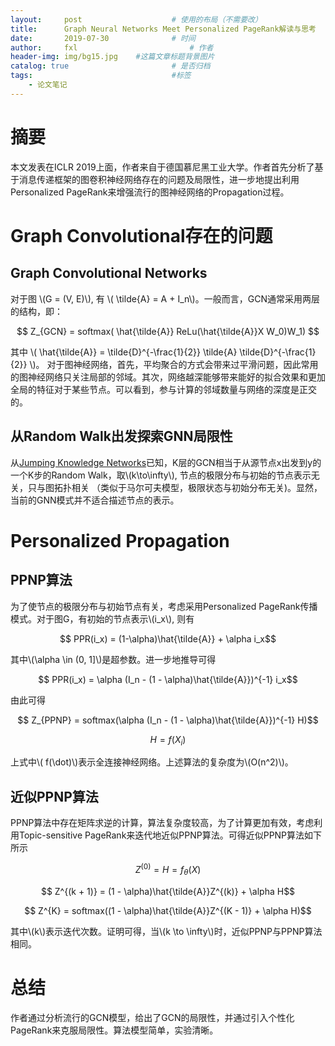 ```yaml
---
layout:     post   				    # 使用的布局（不需要改）
title:      Graph Neural Networks Meet Personalized PageRank解读与思考 				# 标题
date:       2019-07-30 				# 时间
author:     fxl 						# 作者
header-img: img/bg15.jpg 	#这篇文章标题背景图片
catalog: true 						# 是否归档
tags:								#标签
    - 论文笔记
---
```


<script type="text/javascript" src="http://cdn.mathjax.org/mathjax/latest/MathJax.js?config=default"></script>

# 摘要
本文发表在ICLR 2019上面，作者来自于德国慕尼黑工业大学。作者首先分析了基于消息传递框架的图卷积神经网络存在的问题及局限性，进一步地提出利用Personalized PageRank来增强流行的图神经网络的Propagation过程。 

# Graph Convolutional存在的问题
## Graph Convolutional Networks
对于图 \\(G = (V, E)\\), 有 \\( \tilde{A} = A + I_n\\)。一般而言，GCN通常采用两层的结构，即：

$$ Z_{GCN} = softmax( \hat{\tilde{A}} ReLu(\hat{\tilde{A}}X W_0)W_1) $$

其中 \\(  \hat{\tilde{A}} = \tilde{D}^{-\frac{1}{2}} \tilde{A} \tilde{D}^{-\frac{1}{2}} \\)。 对于图神经网络，首先，平均聚合的方式会带来过平滑问题，因此常用的图神经网络只关注局部的邻域。其次，网络越深能够带来能好的拟合效果和更加全局的特征对于某些节点。可以看到，参与计算的邻域数量与网络的深度是正交的。

## 从Random Walk出发探索GNN局限性
从[Jumping Knowledge Networks](https://arxiv.org/abs/1806.03536)已知，K层的GCN相当于从源节点x出发到y的一个K步的Random Walk，取\\(k\to\infty\\), 节点的极限分布与初始的节点表示无关，只与图拓扑相关 （类似于马尔可夫模型，极限状态与初始分布无关)。显然，当前的GNN模式并不适合描述节点的表示。

# Personalized Propagation

## PPNP算法
为了使节点的极限分布与初始节点有关，考虑采用Personalized PageRank传播模式。对于图G，有初始的节点表示\\(i_x\\), 则有

$$ PPR(i_x) = (1-\alpha)\hat{\tilde{A}} + \alpha i_x$$

其中\\(\alpha \in (0, 1]\\)是超参数。进一步地推导可得

$$ PPR(i_x) = \alpha (I_n - (1 - \alpha)\hat{\tilde{A}})^{-1} i_x$$

由此可得

$$ Z_{PPNP} = softmax(\alpha (I_n - (1 - \alpha)\hat{\tilde{A}})^{-1} H)$$

$$ H = f(X_i)$$

上式中\\( f(\dot)\\)表示全连接神经网络。上述算法的复杂度为\\(O(n^2)\\)。

## 近似PPNP算法
PPNP算法中存在矩阵求逆的计算，算法复杂度较高，为了计算更加有效，考虑利用Topic-sensitive PageRank来迭代地近似PPNP算法。可得近似PPNP算法如下所示

$$ Z^{(0)} = H = f_{\theta}(X)$$

$$ Z^{(k + 1)} = (1 - \alpha)\hat{\tilde{A}}Z^{(k)} + \alpha H$$

$$ Z^{K} = softmax((1 - \alpha)\hat{\tilde{A}}Z^{(K - 1)} + \alpha H)$$

其中\\(k\\)表示迭代次数。证明可得，当\\(k \to \infty\\)时，近似PPNP与PPNP算法相同。

# 总结
作者通过分析流行的GCN模型，给出了GCN的局限性，并通过引入个性化PageRank来克服局限性。算法模型简单，实验清晰。




